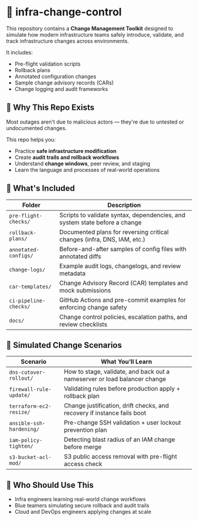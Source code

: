 # 🔄 infra-change-control

This repository contains a **Change Management Toolkit** designed to simulate how modern infrastructure teams safely introduce, validate, and track infrastructure changes across environments.

It includes:

- Pre-flight validation scripts
- Rollback plans
- Annotated configuration changes
- Sample change advisory records (CARs)
- Change logging and audit frameworks

## 🎯 Why This Repo Exists

Most outages aren't due to malicious actors — they're due to untested or undocumented changes.

This repo helps you:

- Practice **safe infrastructure modification**
- Create **audit trails and rollback workflows**
- Understand **change windows**, peer review, and staging
- Learn the language and processes of real-world operations

## 🧱 What's Included

| Folder                      | Description |
|-----------------------------|-------------|
| `pre-flight-checks/`         | Scripts to validate syntax, dependencies, and system state before a change |
| `rollback-plans/`            | Documented plans for reversing critical changes (infra, DNS, IAM, etc.) |
| `annotated-configs/`         | Before-and-after samples of config files with annotated diffs |
| `change-logs/`               | Example audit logs, changelogs, and review metadata |
| `car-templates/`             | Change Advisory Record (CAR) templates and mock submissions |
| `ci-pipeline-checks/`        | GitHub Actions and pre-commit examples for enforcing change safety |
| `docs/`                      | Change control policies, escalation paths, and review checklists |

## 🧪 Simulated Change Scenarios

| Scenario                          | What You’ll Learn |
|-----------------------------------|--------------------|
| `dns-cutover-rollout/`           | How to stage, validate, and back out a nameserver or load balancer change |
| `firewall-rule-update/`          | Validating rules before production apply + rollback plan |
| `terraform-ec2-resize/`          | Change justification, drift checks, and recovery if instance fails boot |
| `ansible-ssh-hardening/`         | Pre-change SSH validation + user lockout prevention plan |
| `iam-policy-tighten/`            | Detecting blast radius of an IAM change before merge |
| `s3-bucket-acl-mod/`             | S3 public access removal with pre-flight access check |

## 👥 Who Should Use This
- Infra engineers learning real-world change workflows
- Blue teamers simulating secure rollback and audit trails
- Cloud and DevOps engineers applying changes at scale


